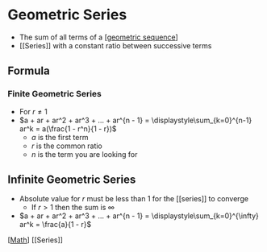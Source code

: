 # Geometric Series

- The sum of all terms of a [[geometric sequence]]
- [[Series]] with a constant ratio between successive terms

## Formula

### Finite Geometric Series

- For $r \neq 1$
- $a + ar + ar^2 + ar^3 + ... + ar^{n - 1} = \displaystyle\sum_{k=0}^{n-1} ar^k = a(\frac{1 - r^n}{1 - r})$
  - $a$ is the first term
  - $r$ is the common ratio
  - $n$ is the term you are looking for

## Infinite Geometric Series

- Absolute value for $r$ must be less than $1$ for the [[series]] to converge
  - If $r \gt 1$ then the sum is $\infty$
- $a + ar + ar^2 + ar^3 + ... + ar^{n - 1} = \displaystyle\sum_{k=0}^{\infty} ar^k = \frac{a}{1 - r}$

[[Math]] [[Series]]

[//begin]: # "Autogenerated link references for markdown compatibility"
[geometric sequence]: geometric-sequence "Geometric Sequence"
[Math]: math "Math"
[//end]: # "Autogenerated link references"